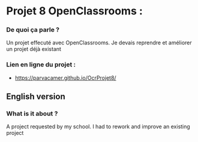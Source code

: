 # Projet 8 OpenClassrooms :

### De quoi ça parle ?
Un projet effecuté avec OpenClassrooms. Je devais reprendre et améliorer un projet déjà existant

### Lien en ligne du projet :
- https://parvacamer.github.io/OcrProjet8/

## English version

### What is it about ?
A project requested by my school. I had to rework and improve an existing project
